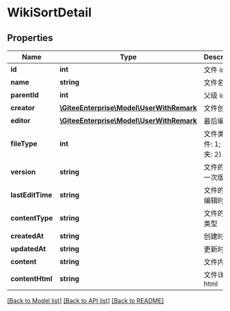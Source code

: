 # WikiSortDetail

## Properties
Name | Type | Description | Notes
------------ | ------------- | ------------- | -------------
**id** | **int** | 文件 id | [optional] 
**name** | **string** | 文件名称 | [optional] 
**parentId** | **int** | 父级 id | [optional] 
**creator** | [**\GiteeEnterprise\Model\UserWithRemark**](UserWithRemark.md) | 文件创建者 | [optional] 
**editor** | [**\GiteeEnterprise\Model\UserWithRemark**](UserWithRemark.md) | 最后编辑者 | [optional] 
**fileType** | **int** | 文件类型(文件: 1; 文件夹: 2) | [optional] 
**version** | **string** | 文件的最后一次版本号 | [optional] 
**lastEditTime** | **string** | 文件的最后编辑时间 | [optional] 
**contentType** | **string** | 文件的内容类型 | [optional] 
**createdAt** | **string** | 创建时间 | [optional] 
**updatedAt** | **string** | 更新时间 | [optional] 
**content** | **string** | 文件内容 | [optional] 
**contentHtml** | **string** | 文件详情 html | [optional] 

[[Back to Model list]](../../README.md#documentation-for-models) [[Back to API list]](../../README.md#documentation-for-api-endpoints) [[Back to README]](../../README.md)


